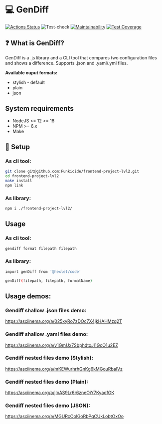 # 💻 GenDiff

[![Actions Status](https://github.com/Funkicide/frontend-project-lvl2/workflows/hexlet-check/badge.svg)](https://github.com/Funkicide/frontend-project-lvl2/actions)
![Test-check](https://github.com/Funkicide/frontend-project-lvl2/actions/workflows/test-check.yml/badge.svg)
[![Maintainability](https://api.codeclimate.com/v1/badges/0f3bc2b06d4c737c3663/maintainability)](https://codeclimate.com/github/Funkicide/frontend-project-lvl2/maintainability)
[![Test Coverage](https://api.codeclimate.com/v1/badges/0f3bc2b06d4c737c3663/test_coverage)](https://codeclimate.com/github/Funkicide/frontend-project-lvl2/test_coverage)

## ❓ What is GenDiff?
GenDiff is a .js library and a CLI tool that compares two configuration files and shows a difference. Supports .json and .yaml/.yml files.

**Available ouput formats:**
* stylish - default
* plain
* json

## System requirements

* NodeJS >= 12 <= 18
* NPM >= 6.x
* Make

## 🔧 Setup

### As cli tool:

```sh
git clone git@github.com:Funkicide/frontend-project-lvl2.git
cd frontend-project-lvl2
make install
npm link
```

### As library:

```sh
npm i ./frontend-project-lvl2/
```

## Usage

### As cli tool:

```sh
gendiff format filepath filepath
```
### As library:

```sh
import genDiff from '@hexlet/code'

genDiff(filepath, filepath, formatName)
```

## Usage demos:
### Gendiff shallow .json files demo:
https://asciinema.org/a/025xyRo7zDOc7X4jkHAHMzg2T
### Gendiff shallow .yaml files demo:
https://asciinema.org/a/v1GmUx7SbphdtxJI1GcO1u2EZ
### Gendiff nested files demo (Stylish):
https://asciinema.org/a/mKEWurhrhGnKg6kMGouRbalVz
### Gendiff nested files demo (Plain):
https://asciinema.org/a/jIoAS9Lr6r6zneOiY7KyaofGK
### Gendiff nested files demo (JSON):
https://asciinema.org/a/MGURcOolGoRbPqCUkLobtOxOo
